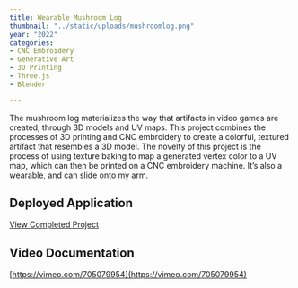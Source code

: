 ```yaml
---
title: Wearable Mushroom Log
thumbnail: "../static/uploads/mushroomlog.png"
year: "2022"
categories:
- CNC Embroidery
- Generative Art
- 3D Printing
- Three.js
- Blender

---
```

The mushroom log materializes the way that artifacts in video games are created,
through 3D models and UV maps. This project combines the processes of 3D printing
and CNC embroidery to create a colorful, textured artifact that resembles a 3D model.
The novelty of this project is the process of using texture baking to map a generated
vertex color to a UV map, which can then be printed on a CNC embroidery machine.
It’s also a wearable, and can slide onto my arm.

## Deployed Application

[View Completed Project](https://justinkuhn.github.io/virtual-mushroom-log/)

## Video Documentation

[https://vimeo.com/705079954](https://vimeo.com/705079954)